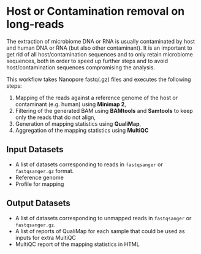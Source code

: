 # Host or Contamination removal on long-reads

The extraction of microbiome DNA or RNA is usually contaminated by host and human DNA or RNA (but also other contaminant). It is an important to get rid of all host/contamination sequences and to only retain microbiome sequences, both in order to speed up further steps and to avoid host/contamination sequences compromising the analysis.

This workflow takes Nanopore fastq(.gz) files and executes the following steps:
1. Mapping of the reads against a reference genome of the host or contaminant (e.g. human) using **Minimap 2**,
2. Filtering of the generated BAM using **BAMtools** and **Samtools** to keep only the reads that do not align,
3. Generation of mapping statistics using **QualiMap**,
2. Aggregation of the mapping statistics using **MultiQC**

## Input Datasets

- A list of datasets corresponding to reads in `fastqsanger` or `fastqsanger.gz` format.
- Reference genome
- Profile for mapping

## Output Datasets

- A list of datasets corresponding to unmapped reads in `fastqsanger` or `fastqsanger.gz`.
- A list of reports of QualiMap for each sample that could be used as inputs for extra MultiQC
- MultiQC report of the mapping statistics in HTML